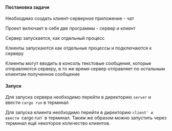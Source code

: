 #### Постановка задачи

Необходимо создать клиент-серверное приложение - чат

Проект включает в себя две программы - сервер и клиент

Сервер запускается, как отдельный процесс

Клиенты запускаются как отдельные процессы и подключаются к серверу

Клиенты могут вводить в консоль текстовые сообщения, которые отправляются серверу, в то же время сервер отправляет по остальным клиентам полученное сообщение

#### Запуск

Для запуска сервера необходимо перейти в директорию `server` и ввести `cargo run` в терминал

Для запуска клиента необходимо перейти в директорию `client' и ввести `cargo run` в терминал. Таким же образом можно запустить через терминал ещё некоторое количество клиентов.
